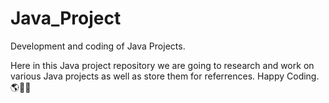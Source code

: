 # Java_Project
Development and coding of Java Projects.

Here in this Java project repository we are going to research and work on various Java projects as well as store them for referrences. Happy Coding.🌎🐱‍👤
